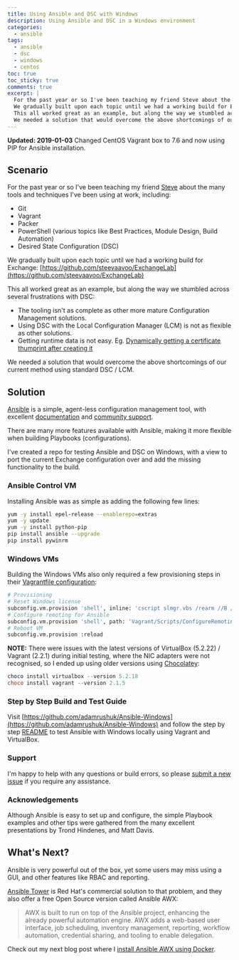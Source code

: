 ```yaml
---
title: Using Ansible and DSC with Windows
description: Using Ansible and DSC in a Windows environment
categories:
  - ansible
tags:
  - ansible
  - dsc
  - windows
  - centos
toc: true
toc_sticky: true
comments: true
excerpt: |
  For the past year or so I've been teaching my friend Steve about the many tools and techniques I've been using at work.
  We gradually built upon each topic until we had a working build for Exchange https://github.com/steevaavoo/ExchangeLab
  This all worked great as an example, but along the way we stumbled across several frustrations with DSC.
  We needed a solution that would overcome the above shortcomings of our current method using standard DSC / LCM.
---
```


**Updated: 2019-01-03** Changed CentOS Vagrant box to 7.6 and now using PIP for Ansible installation.

## Scenario

For the past year or so I've been teaching my friend [Steve](https://github.com/steevaavoo) about the many tools
and techniques I've been using at
work, including:

- Git
- Vagrant
- Packer
- PowerShell (various topics like Best Practices, Module Design, Build Automation)
- Desired State Configuration (DSC)

We gradually built upon each topic until we had a working build for Exchange:
[https://github.com/steevaavoo/ExchangeLab](https://github.com/steevaavoo/ExchangeLab)

This all worked great as an example, but along the way we stumbled across several frustrations with DSC:

- The tooling isn't as complete as other more mature Configuration Management solutions.
- Using DSC with the Local Configuration Manager (LCM) is not as flexible as other solutions.
- Getting runtime data is not easy. Eg.
  [Dynamically getting a certificate thumprint after creating it](https://github.com/steevaavoo/ExchangeLab/issues/3)
  
We needed a solution that would overcome the above shortcomings of our current method using standard DSC / LCM.

## Solution

[Ansible](https://www.ansible.com/) is a simple, agent-less configuration management tool, with excellent
[documentation](https://docs.ansible.com/) and [community support](https://www.ansible.com/community).

There are many more features available with Ansible, making it more flexible when building Playbooks (configurations).

I've created a repo for testing Ansible and DSC on Windows, with a view to port the current Exchange configuration over and add the missing functionality to the build.

### Ansible Control VM

Installing Ansible was as simple as adding the following few lines:

```bash
yum -y install epel-release --enablerepo=extras
yum -y update
yum -y install python-pip
pip install ansible --upgrade
pip install pywinrm
```

### Windows VMs

Building the Windows VMs also only required a few provisioning steps in their [Vagrantfile configuration](https://github.com/adamrushuk/Ansible-Windows/blob/master/Vagrantfile#L88-L94):

```bash
# Provisioning
# Reset Windows license
subconfig.vm.provision 'shell', inline: 'cscript slmgr.vbs /rearm //B //NOLOGO'
# Configure remoting for Ansible
subconfig.vm.provision 'shell', path: 'Vagrant/Scripts/ConfigureRemotingForAnsible.ps1'
# Reboot VM
subconfig.vm.provision :reload
```

**NOTE:** There were issues with the latest versions of VirtualBox (5.2.22) / Vagrant (2.2.1) during initial testing, where
the NIC adapters were not recognised, so I ended up using older versions using [Chocolatey](https://chocolatey.org/docs/installation#installing-chocolatey):

```powershell
choco install virtualbox --version 5.2.18
choco install vagrant --version 2.1.5
```

### Step by Step Build and Test Guide

Visit [https://github.com/adamrushuk/Ansible-Windows](https://github.com/adamrushuk/Ansible-Windows) and follow the step
by step [README](https://github.com/adamrushuk/Ansible-Windows/blob/master/README.md) to test Ansible with Windows locally using Vagrant and VirtualBox.

### Support

I'm happy to help with any questions or build errors, so please
[submit a new issue](https://github.com/adamrushuk/Ansible-Windows/issues/new) if you require any assistance.

### Acknowledgements

Although Ansible is easy to set up and configure, the simple Playbook examples and other tips were gathered from
the many excellent presentations by Trond Hindenes, and Matt Davis.

## What's Next?

Ansible is very powerful out of the box, yet some users may miss using a GUI, and other features like RBAC and
reporting.

[Ansible Tower](https://www.ansible.com/products/tower) is Red Hat's commercial solution to that problem, and they
also offer a free Open Source version called Ansible AWX:

> AWX is built to run on top of the Ansible project, enhancing the already powerful automation engine. AWX adds a
web-based user interface, job scheduling, inventory management, reporting, workflow automation, credential sharing,
and tooling to enable delegation.

Check out my next blog post where I [install Ansible AWX using Docker](https://adamrushuk.github.io/installing-ansible-awx-docker/).
